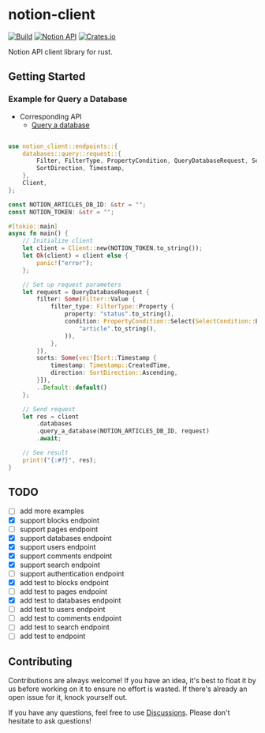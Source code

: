 # notion-client
[![Build](https://github.com/takassh/notion-client/actions/workflows/build.yml/badge.svg)](https://github.com/takassh/notion-client/actions/workflows/build.yml)
[![Notion API](https://files.readme.io/a267aac-notion-devs-logo.svg)](https://developers.notion.com)
[![Crates.io](https://img.shields.io/crates/v/notion-client?style=for-the-badge)](https://crates.io/crates/notion-client)

Notion API client library for rust.

## Getting Started

### Example for Query a Database
- Corresponding API
    - [Query a database](https://developers.notion.com/reference/post-database-query)

```rust

use notion_client::endpoints::{
    databases::query::request::{
        Filter, FilterType, PropertyCondition, QueryDatabaseRequest, SelectCondition, Sort,
        SortDirection, Timestamp,
    },
    Client,
};

const NOTION_ARTICLES_DB_ID: &str = "";
const NOTION_TOKEN: &str = "";

#[tokio::main]
async fn main() {
    // Initialize client
    let client = Client::new(NOTION_TOKEN.to_string());
    let Ok(client) = client else {
        panic!("error");
    };

    // Set up request parameters
    let request = QueryDatabaseRequest {
        filter: Some(Filter::Value {
            filter_type: FilterType::Property {
                property: "status".to_string(),
                condition: PropertyCondition::Select(SelectCondition::Equals(
                    "article".to_string(),
                )),
            },
        }),
        sorts: Some(vec![Sort::Timestamp {
            timestamp: Timestamp::CreatedTime,
            direction: SortDirection::Ascending,
        }]),
        ..Default::default()
    };

    // Send request
    let res = client
        .databases
        .query_a_database(NOTION_ARTICLES_DB_ID, request)
        .await;

    // See result
    print!("{:#?}", res);
}

```

## TODO

- [ ] add more examples
- [x] support blocks endpoint
- [ ] support pages endpoint
- [x] support databases endpoint
- [x] support users endpoint
- [x] support comments endpoint
- [x] support search endpoint
- [ ] support authentication endpoint
- [x] add test to blocks endpoint
- [ ] add test to pages endpoint
- [x] add test to databases endpoint
- [ ] add test to users endpoint
- [ ] add test to comments endpoint
- [ ] add test to search endpoint
- [ ] add test to endpoint

## Contributing

Contributions are always welcome!
If you have an idea, it's best to float it by us before working on it to ensure no effort is wasted.
If there's already an open issue for it, knock yourself out.

If you have any questions, feel free to use [Discussions](https://github.com/takassh/notion-client/discussions).
Please don't hesitate to ask questions!